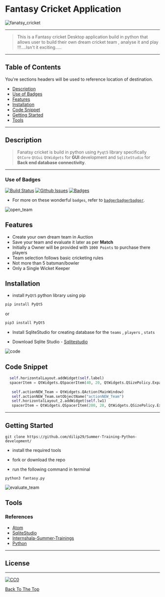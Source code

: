 # Fantasy Cricket Application

![fanatsy_cricket](https://user-images.githubusercontent.com/40792388/48671048-56b9f400-eb48-11e8-9a7a-ce62e3c40a58.png)

----

> This is a Fantasy cricket Desktop application build in python that allows user to build their own dream cricket team , analyse it and play !!!....Isn't it exciting.....

---


## Table of Contents
You're sections headers will be used to reference location of destination.

- [Description](#description)
- [Use of Badges](#use-of-badges)
- [Features](#features)
- [Installation](#installation)
- [Code Snippet](#code-snippet)
- [Getting Started](#getting-started)
- [Tools](#tools)



---

## Description
> Fanatsy cricket is build in python using `Pyqt5` library specifically `QtCore`  `QtGui`  `QtWidgets` for **GUI** development and `SqliteStudio` for **Back end database connectivity**.


---

### Use of Badges

[![Build Status](http://img.shields.io/travis/badges/badgerbadgerbadger.svg?style=flat-square)](https://travis-ci.org/badges/badgerbadgerbadger) [![Github Issues](http://githubbadges.herokuapp.com/badges/badgerbadgerbadger/issues.svg?style=flat-square)](https://github.com/badges/badgerbadgerbadger/issues)  [![Badges](http://img.shields.io/:badges-9/9-ff6799.svg?style=flat-square)](https://github.com/badges/badgerbadgerbadger)

- For more on these wonderful `badges`, refer to <a href="http://badges.github.io/badgerbadgerbadger/" target="_blank">`badgerbadgerbadger`</a>.



![open_team](https://user-images.githubusercontent.com/40792388/48671417-d5656000-eb4d-11e8-8213-22cf1dfe20e2.gif)



## Features
  * Create your own dream team in Auction
  * Save your team and evaluate it later as per **Match**
  * Initially a Owner will be provided with `1000 Points` to purchase there players
  * Team selection follows basic cricketing rules 
  * Not more than 5 batsman/bowler
  * Only a Single Wicket Keeper





## Installation
* install `PyQt5` python library using pip
```python
pip install PyQt5

```
or
```python
pip3 install PyQt5

```
* Install SqliteStudio for creating database for the `teams` , `players` , `stats`

- Download Sqlite Studio - [Sqlitestudio](https://sqlitestudio.pl/index.rvt)



![code](https://user-images.githubusercontent.com/40792388/48670940-042c0800-eb47-11e8-806a-5f8d76b803a9.gif)



## Code Snippet

```python
  self.horizontalLayout.addWidget(self.label)
  spacerItem = QtWidgets.QSpacerItem(40, 20, QtWidgets.QSizePolicy.Expanding, QtWidgets.QSizePolicy.Minimum)
  
   self.actionNEW_Team = QtWidgets.QAction(MainWindow)
   self.actionNEW_Team.setObjectName("actionNEW_Team")
   self.horizontalLayout_2.addWidget(self.lw1)
   spacerItem = QtWidgets.QSpacerItem(200, 20, QtWidgets.QSizePolicy.Expanding, QtWidgets.QSizePolicy.Minimum)
```






---
## Getting Started
```
git clone https://github.com/dilip29/Summer-Training-Python-development/
```
* install the required tools 

* fork or download the repo 

* run the following command in terminal

```
python3 fantasy.py
```


![evaluate_team](https://user-images.githubusercontent.com/40792388/48671631-6c7fe700-eb51-11e8-9244-50fa02df77ea.gif)




## Tools
### References
* [Atom](https://atom.io/)
* [SqliteStudio](https://sqlitestudio.pl/index.rvt)
* [Internshala-Summer-Trainings](https://trainings.internshala.com/python-training)
* [Python](https://www.python.org/)



---



## License
---
[![CC0](https://licensebuttons.net/p/zero/1.0/88x31.png)](https://creativecommons.org/publicdomain/zero/1.0/)


[Back To The Top](#Fantasy-Cricket-Application)
